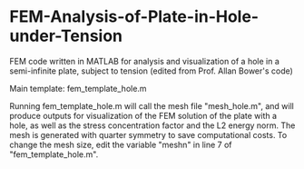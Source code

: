 # FEM-Analysis-of-Plate-in-Hole-under-Tension
FEM code written in MATLAB for analysis and visualization of a hole in a semi-infinite plate, subject to tension
(edited from Prof. Allan Bower's code)

Main template: fem_template_hole.m 

Running fem_template_hole.m will call the mesh file "mesh_hole.m", and will produce outputs for visualization of the FEM solution of the plate with a hole, as well as the stress concentration factor and the L2 energy norm. The mesh is generated with quarter symmetry to save computational costs. To change the mesh size, edit the variable "meshn" in line 7 of "fem_template_hole.m". 
